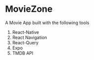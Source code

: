 # MovieZone
A Movie App built with the following tools 

1. React-Native
2. React Navigation
3. React-Query
4. Expo
5. TMDB API


